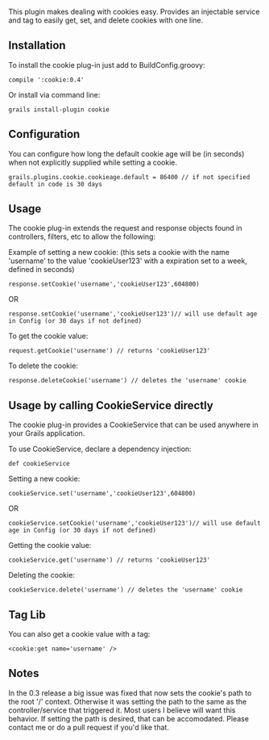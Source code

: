This plugin makes dealing with cookies easy.  Provides an injectable service and tag to easily get, set, and delete cookies with one line.

## Installation

To install the cookie plug-in just add to BuildConfig.groovy:

```
compile ':cookie:0.4'
```

Or install via command line:

```
grails install-plugin cookie
```

## Configuration

You can configure how long the default cookie age will be (in seconds) when not explicitly supplied while setting a cookie.

```
grails.plugins.cookie.cookieage.default = 86400 // if not specified default in code is 30 days
```
## Usage

The cookie plug-in extends the request and response objects found in controllers, filters, etc to allow the following:

Example of setting a new cookie: (this sets a cookie with the name 'username' to the value 'cookieUser123' with a expiration set to a week, defined in seconds)

```
response.setCookie('username','cookieUser123',604800)
```

OR

```
response.setCookie('username','cookieUser123')// will use default age in Config (or 30 days if not defined)
```

To get the cookie value:

```
request.getCookie('username') // returns 'cookieUser123'
```

To delete the cookie:

```
response.deleteCookie('username') // deletes the 'username' cookie
```

## Usage by calling CookieService directly

The cookie plug-in provides a CookieService that can be used anywhere in your Grails application.

To use CookieService, declare a dependency injection:

```
def cookieService
```

Setting a new cookie:

```
cookieService.set('username','cookieUser123',604800)
```

OR

```
cookieService.setCookie('username','cookieUser123')// will use default age in Config (or 30 days if not defined)
```

Getting the cookie value:

```
cookieService.get('username') // returns 'cookieUser123'
```

Deleting the cookie:

```cookieService.delete('username') // deletes the 'username' cookie```

## Tag Lib

You can also get a cookie value with a tag:

```
<cookie:get name='username' />
```

## Notes

In the 0.3 release a big issue was fixed that now sets the cookie's path to the root '/' context.  Otherwise it was setting the path to the same as the controller/service that triggered it.   Most users I believe will want this behavior.  If setting the path is desired, that can be accomodated.  Please contact me or do a pull request if you'd like that.